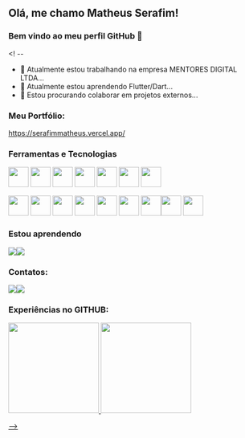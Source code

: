 ## Olá, me chamo Matheus Serafim! 
### Bem vindo ao meu perfil GitHub 👋

<! --

- 🔭 Atualmente estou trabalhando na empresa MENTORES DIGITAL LTDA...
- 🌱 Atualmente estou aprendendo Flutter/Dart...
- 👯 Estou procurando colaborar em projetos externos...

### Meu Portfólio:

https://serafimmatheus.vercel.app/

### Ferramentas e Tecnologias
<img src="https://cdn.jsdelivr.net/gh/devicons/devicon/icons/html5/html5-original.svg" width="40" height="40"/> <img src="https://cdn.jsdelivr.net/gh/devicons/devicon/icons/css3/css3-original.svg" width="40" height="40"/> <img src="https://cdn.jsdelivr.net/gh/devicons/devicon/icons/javascript/javascript-original.svg" width="40" height="40"/> <img src="https://cdn.jsdelivr.net/gh/devicons/devicon/icons/typescript/typescript-original.svg" width="40" height="40"/> <img src="https://cdn.jsdelivr.net/gh/devicons/devicon/icons/react/react-original-wordmark.svg" width="40" height="40"/> <img src="https://cdn.jsdelivr.net/gh/devicons/devicon/icons/redux/redux-original.svg" width="40" height="40"/> <img src="https://cdn.jsdelivr.net/gh/devicons/devicon/icons/nodejs/nodejs-original.svg" width="40" height="40"/>

<img src="https://cdn.jsdelivr.net/gh/devicons/devicon/icons/vscode/vscode-original.svg" width="40" height="40"/> <img src="https://cdn.jsdelivr.net/gh/devicons/devicon/icons/slack/slack-original.svg" width="40" height="40"/> <img src="https://cdn.jsdelivr.net/gh/devicons/devicon/icons/github/github-original.svg" width="40" height="40"/> <img src="https://cdn.jsdelivr.net/gh/devicons/devicon/icons/git/git-original.svg" width="40" height="40"/> <img src="https://cdn.jsdelivr.net/gh/devicons/devicon/icons/figma/figma-original.svg" width="40" height="40"/> <img src="https://cdn.jsdelivr.net/gh/devicons/devicon/icons/linux/linux-original.svg" width="40" height="40"/> <img src="https://cdn.jsdelivr.net/gh/devicons/devicon/icons/trello/trello-plain.svg" width="40" height="40"/><img src="https://cdn.jsdelivr.net/gh/devicons/devicon/icons/mongodb/mongodb-original-wordmark.svg" width="40" height="40"/> <img src="https://cdn.jsdelivr.net/gh/devicons/devicon/icons/python/python-original.svg" width="40" height="40"/>

### Estou aprendendo

<img src="https://cdn.jsdelivr.net/gh/devicons/devicon/icons/flutter/flutter-original.svg" /><img src="https://cdn.jsdelivr.net/gh/devicons/devicon/icons/dart/dart-original-wordmark.svg" />
          
          

### Contatos:

<div>
<a href="https://instagram.com/matheuso_s/" target="_blank"><img src="https://img.shields.io/badge/-Instagram-%23E4405F?style=for-the-badge&logo=instagram&logoColor=white" target="_blank"></a><a href="https://www.linkedin.com/in/matheus-serafim-753893a7/" target="_blank"><img src="https://img.shields.io/badge/-LinkedIn-%230077B5?style=for-the-badge&logo=linkedin&logoColor=white" target="_blank"></a>
</div>

### Experiências no GITHUB:

<div>
<a href="https://github.com/serafimmatheus">
<img height="180em" src="https://github-readme-stats.vercel.app/api/top-langs/?username=serafimmatheus&layout=compact&langs_count=7&theme=dracula"/>
<img height="180em" src="https://github-readme-stats.vercel.app/api?username=serafimmatheus&show_icons=true&theme=dracula&include_all_commits=true&count_private=true"/>
</div>
  
-->



